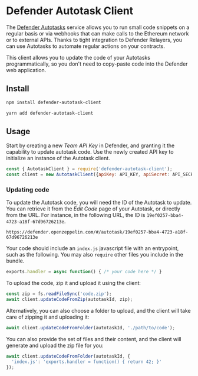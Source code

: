 # Defender Autotask Client

The [Defender Autotasks](https://docs.openzeppelin.com/defender/autotasks) service allows you to run small code snippets on a regular basis or via webhooks that can make calls to the Ethereum network or to external APIs. Thanks to tight integration to Defender Relayers, you can use Autotasks to automate regular actions on your contracts.

This client allows you to update the code of your Autotasks programmatically, so you don't need to copy-paste code into the Defender web application.

## Install

```bash
npm install defender-autotask-client
```

```bash
yarn add defender-autotask-client
```

## Usage

Start by creating a new _Team API Key_ in Defender, and granting it the capability to update autotask code. Use the newly created API key to initialize an instance of the Autotask client.

```js
const { AutotaskClient } = require('defender-autotask-client');
const client = new AutotaskClient({apiKey: API_KEY, apiSecret: API_SECRET});
```

### Updating code

To update the Autotask code, you will need the ID of the Autotask to update. You can retrieve it from the _Edit Code_ page of your Autotask, or directly from the URL. For instance, in the following URL, the ID is `19ef0257-bba4-4723-a18f-67d96726213e`.

```
https://defender.openzeppelin.com/#/autotask/19ef0257-bba4-4723-a18f-67d96726213e
```

Your code should include an `index.js` javascript file with an entrypoint, such as the following. You may also `require` other files you include in the bundle.

```js
exports.handler = async function() { /* your code here */ }
```

To upload the code, zip it and upload it using the client:

```js
const zip = fs.readFileSync('code.zip');
await client.updateCodeFromZip(autotaskId, zip);
```

Alternatively, you can also choose a folder to upload, and the client will take care of zipping it and uploading it:

```js
await client.updateCodeFromFolder(autotaskId, './path/to/code');
```

You can also provide the set of files and their content, and the client will generate and upload the zip file for you:
```js
await client.updateCodeFromFolder(autotaskId, {
  'index.js': 'exports.handler = function() { return 42; }'
});
```
